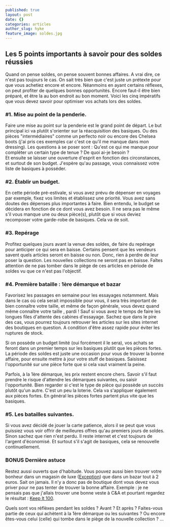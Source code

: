 ```yaml
---
published: true
layout: post
date: {}
categories: articles
author_slug: hyke
feature_image: soldes.jpg
---
```

## Les 5 points importants à savoir pour des soldes réussies

Quand on pense soldes, on pense souvent bonnes affaires. A vrai dire, ce n'est pas toujours le cas. On sait très bien que c'est juste un prétexte pour que vous achetiez encore et encore. Néanmoins en ayant certains réflexes, on peut profiter de quelques bonnes opportunités. Encore faut-il être bien préparé, et être la au bon endroit au bon moment.
Voici les cinq impératifs que vous devez savoir pour optimiser vos achats lors des soldes.

### #1. Mise au point de la penderie.

Faire une mise au point sur la penderie est le grand point de départ. Le but principal ici va plutôt s'orienter sur la réacquisition des basiques. Ou des pièces "intermédiaires" comme un perfecto noir ou encore des Chelsea boots (j'ai pris ces exemples car c'est ce qu'il me manque dans mon dressing).
Les questions à se poser sont :
Qu'est ce qui me manque pour compléter un certain type de tenue ? De quoi ai-je besoin ?  
Et ensuite se laisser une ouverture d'esprit en fonction des circonstances, et surtout de son budget. J'espère qu'au passage, vous connaissez votre liste de basiques à posséder.

### #2. Établir un budget.

En cette période pré-estivale, si vous avez prévu de dépenser en voyages par exemple, fixez vos limites et établissez une priorité. Vous avez sans doutes des dépenses plus importantes à faire.
Bien entendu, le budget se décidera en fonction de ce dont vous avez besoin. Il ne sera pas le même s'il vous manque une ou deux pièce(s), plutôt que si vous deviez recomposer votre garde-robe de basiques. Cela va de soit.

### #3. Repérage 

Profitez quelques jours avant la venue des soldes, de faire du repérage pour anticiper ce qui sera en baisse. Certains pensent que les vendeurs savent quels articles seront en baisse ou non. Donc, rien à perdre de leur poser la question.
Les nouvelles collections ne seront pas en baisse. Faîtes attention de ne pas tomber dans le piège de ces articles en période de soldes vu que ce n'est pas l'objectif.

### #4. Première bataille : 1ère démarque et bazar

Favorisez les passages en semaine pour les essayages notamment. Mais dans le cas où cela serait impossible pour vous, il sera très important de bien connaître votre taille, et même de façon générale, vous devez quand même connaître votre taille , pardi ! Sauf si vous avez le temps de faire les longues files d'attente des cabines d'essayage. Sachez que dans le pire des cas, vous pourrez toujours retrouver les articles sur les sites internet des boutiques en question. A condition d'être assez rapide pour éviter les ruptures de stock.  

Si on possède un budget limité (oui forcément il le sera), vos achats se feront dans un premier temps sur les basiques plutôt que les pièces fortes.  
La période des soldes est juste une occasion pour vous de trouver la bonne affaire, pour ensuite mettre à jour votre stuff de basiques. Saisissez l'opportunité sur une pièce forte que si cela vaut vraiment la peine.  

Parfois, à la 1ère démarque, les prix restent encore chers. Savoir s'il faut prendre le risque d'attendre les démarques suivantes, ou saisir l'opportunité. Bien regarder si c'est le type de pièce qui possède un succès plutôt qu'un autre. C'est un peu la loterie. Cela va s'appliquer également aux pièces fortes. En général les pièces fortes partent plus vite que les basiques.

### #5. Les batailles suivantes.

Si vous avez décidé de jouer la carte patience, alors il se peut que vous puissiez vous voir offrir de meilleures offres qu'au premiers jours de soldes. Sinon sachez que rien n'est perdu. Il reste internet et c'est toujours de l'argent d'économisé. Et surtout s'il s'agit de basiques, cela se renouvelle continuellement.

### BONUS Dernière astuce

Restez aussi ouverts que d'habitude. Vous pouvez aussi bien trouver votre bonheur dans un magasin de luxe ([Exception](http://http://www.crevardstyle.com/category/exceptions)) que dans un bazar tout à 2 euros. Sait on jamais. Il n'y a donc pas de boutique dont vous devez vous priver pour ne pas tenter de trouver la bonne affaire.
Exemple : je ne pensais pas que j'allais trouver une bonne veste à C&A et pourtant regardez le résultat : [Keep It 100](http://www.crevardstyle.com/Keep-It-100).

Quels sont vos réflèxes pendant les soldes ? Avant ? Et après ? Faites-vous partie de ceux qui achètent à la 1ère démarque ou les suivantes ? Ou encore êtes-vous celui (celle) qui tombe dans le piège de la nouvelle collection ? ...
